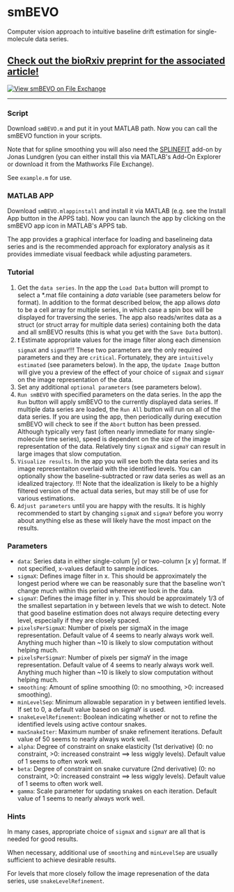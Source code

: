 # smBEVO
Computer vision approach to intuitive baseline drift estimation for single-molecule data series.

## [Check out the bioRxiv preprint for the associated article!](https://doi.org/10.1101/2021.11.12.468397)

[![View smBEVO on File Exchange](https://www.mathworks.com/matlabcentral/images/matlab-file-exchange.svg)](https://www.mathworks.com/matlabcentral/fileexchange/101904-smbevo)

---

### Script

Download `smBEVO.m` and put it in yout MATLAB path. Now you can call the smBEVO function in your scripts.

Note that for spline smoothing you will also need the [SPLINEFIT](https://www.mathworks.com/matlabcentral/fileexchange/71225-splinefit/) add-on by Jonas Lundgren (you can either install this via MATLAB's Add-On Explorer or download it from the Mathworks File Exchange).

See `example.m` for use.

### MATLAB APP

Download `smBEVO.mlappinstall` and install it via MATLAB (e.g. see the Install App button in the APPS tab). Now you can launch the app by clicking on the smBEVO app icon in MATLAB's APPS tab.

The app provides a graphical interface for loading and baselineing data series and is the recommended approach for exploratory analysis as it provides immediate visual feedback while adjusting parameters.

### Tutorial

1. Get the `data series`. In the app the `Load Data` button will prompt to select a \*.mat file containing a *data* variable (see parameters below for format). In addition to the format described below, the app allows *data* to be a cell array for multiple series, in which case a spin box will be displayed for traversing the series. The app also reads/writes data as a struct (or struct array for multiple data series) containing both the data and all smBEVO results (this is what you get with the `Save Data` button).
2. :exclamation: Estimate appropriate values for the image filter along each dimension `sigmaX` and `sigmaY`!!! These two parameters are the only required parameters and they are `critical`. Fortunately, they are `intuitively estimated` (see parameters below). In the app, the `Update Image` button will give you a preview of the effect of your choice of `sigmaX` and `sigmaY` on the image representation of the data.
3. Set any additional `optional parameters` (see parameters below).
4. `Run smBEVO` with specified parameters on the data series. In the app the `Run` button will apply smBEVO to the currently displayed data series. If multiple data series are loaded, the `Run All` button will run on all of the data series. If you are using the app, then periodically during execution smBEVO will check to see if the `Abort` button has been pressed. Although typically very fast (often nearly immediate for many single-molecule time series), speed is dependent on the size of the image representation of the data. Relatively tiny `sigmaX` and `sigmaY` can result in large images that slow computation.
5. `Visualize results`. In the app you will see both the data series and its image representaiton overlaid with the identified levels. You can optionally show the baseline-subtracted or raw data series as well as an idealized trajectory. !!! Note that the idealization is likely to be a highly filtered version of the actual data series, but may still be of use for various estimations.
6. `Adjust parameters` until you are happy with the results. It is highly recommended to start by changing `sigmaX` and `sigmaY` before you worry about anything else as these will likely have the most impact on the results.

### Parameters

* `data`: Series data in either single-colum [y] or two-column [x y] format. If not specified, x-values default to sample indices.
* `sigmaX`: Defines image filter in x. This should be approximately the longest period where we can be reasonably sure that the baseline won't change much within this period wherever we look in the data.
* `sigmaY`: Defines the image filter in y. This should be approximately 1/3 of the smallest separtation in y between levels that we wish to detect. Note that good baseline estimation does not always require detecting every level, especially if they are closely spaced.
* `pixelsPerSigmaX`: Number of pixels per sigmaX in the image representation. Default value of 4 seems to nearly always work well. Anything much higher than ~10 is likely to slow computation without helping much.
* `pixelsPerSigmaY`: Number of pixels per sigmaY in the image representation. Default value of 4 seems to nearly always work well. Anything much higher than ~10 is likely to slow computation without helping much.
* `smoothing`: Amount of spline smoothing (0: no smoothing, >0: increased smoothing).
* `minLevelSep`: Minimum allowable separation in y between ientified levels. If set to 0, a default value based on sigmaY is used.
* `snakeLevelRefinement`: Boolean indicating whether or not to refine the identified levels using active contour snakes.
* `maxSnakeIter`: Maximum number of snake refinement iterations. Default value of 50 seems to nearly always work well.
* `alpha`: Degree of constraint on snake elasticity (1st derivative) (0: no constraint, >0: increased constraint ==> less wiggly levels). Default value of 1 seems to often work well.
* `beta`: Degree of constraint on snake curvature (2nd derivative) (0: no constraint, >0: increased constraint ==> less wiggly levels). Default value of 1 seems to often work well.
* `gamma`: Scale parameter for updating snakes on each iteration. Default value of 1 seems to nearly always work well.

### Hints

In many cases, appropriate choice of `sigmaX` and `sigmaY` are all that is needed for good results.

When necessary, additional use of `smoothing` and `minLevelSep` are usually sufficient to achieve desirable results.

For levels that more closely follow the image represenation of the data series, use `snakeLevelRefinement`.


